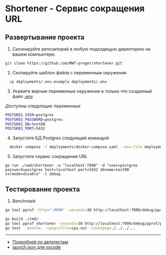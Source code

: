# Shortener - Сервис сокращения URL



## Развертывание проекта

1. Склонируйте репозиторий в любую подходящую директорию на вашем компьютере.

```bash
git clone https://github.com/MWT-proger/shortener.git
```


2. Скопируйте шаблон файла с переменным окружения

```bash
  cp deployments/.env.example deployments/.env
```

3. Укажите верные переменные окружения в только что созданный файл [.env](deployments/.env)

*Доступны следующие переменные*
```bash
POSTGRES_USER=postgres
POSTGRES_PASSWORD=postgres
POSTGRES_DB=testDB
POSTGRES_PORT=5432
```
4. Запустите БД Postgres следующей командой

```bash
  docker compose -f deployments/docker-compose.yaml --env-file deployments/.env up -d
```

5. Запустите cервис сокращения URL

```
go run ./cmd/shortener -a "localhost:7000" -d "user=postgres password=postgres host=localhost port=5432 dbname=testDB sslmode=disable" -l debug
```

## Тестирование проекта

1. Benchmark 

```bash
go tool pprof -http=":9090" -seconds=30 http://localhost:7000/debug/pprof/profile 
```

```bash
go build ./cmd/
go tool pprof shortener -seconds=30 http://localhost:7000/debug/pprof/profile 
go test  -bench=. -cpuprofile=cpu.out -coverpkg=./../../...
```


________________________________________________
- [Подробней по автотестам](docs/auto_tests.md)
- [launch.json для vscode](docs/vscode.md)
